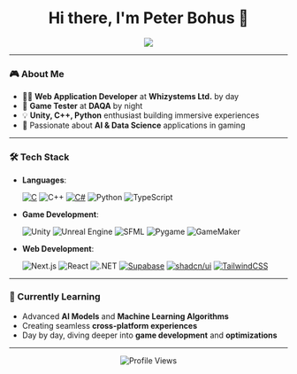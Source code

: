 <h1 align="center">Hi there, I'm Peter Bohus 👋</h1>

<p align="center">
  <a href="https://www.linkedin.com/in/bohus-peter-731a0222b/">
    <img src="https://img.shields.io/badge/LinkedIn-%230A66C2.svg?&style=for-the-badge&logo=linkedin&logoColor=white" />
  </a>
</p>

---

### 🎮 About Me
- 👨‍💻 **Web Application Developer** at **Whizystems Ltd.** by day
- 🧪 **Game Tester** at **DAQA** by night
- 💡 **Unity, C++, Python** enthusiast building immersive experiences
- 🤖 Passionate about **AI & Data Science** applications in gaming

---

### 🛠️ Tech Stack
- **Languages**:
  
  [![C](https://img.shields.io/badge/C-00599C?logo=c&logoColor=white)](#)
  ![C++](https://img.shields.io/badge/C++-%2300599C.svg?style=flat-square&logo=c%2B%2B&logoColor=white)
  [![C#](https://custom-icon-badges.demolab.com/badge/C%23-%23239120.svg?logo=cshrp&logoColor=white)](#)
  ![Python](https://img.shields.io/badge/Python-%2314354C.svg?style=flat-square&logo=python&logoColor=white)
  ![TypeScript](https://img.shields.io/badge/TypeScript-%23007ACC.svg?style=flat-square&logo=typescript&logoColor=white)

- **Game Development**:
  
  ![Unity](https://img.shields.io/badge/Unity-%23000000.svg?style=flat-square&logo=unity&logoColor=white)
  ![Unreal Engine](https://img.shields.io/badge/Unreal%20Engine-%23313131.svg?style=flat-square&logo=unreal-engine&logoColor=white)
  ![SFML](https://img.shields.io/badge/SFML-%23FF8300.svg?style=flat-square&logo=c%2B%2B&logoColor=white)
  ![Pygame](https://img.shields.io/badge/Pygame-%2300D9FF.svg?style=flat-square&logo=python&logoColor=white)
  ![GameMaker](https://img.shields.io/badge/GameMaker%202-%23FF5800.svg?style=flat-square&logo=yoYo%20Games&logoColor=white)

- **Web Development**:
  
  ![Next.js](https://img.shields.io/badge/Next.js-%23000000.svg?style=flat-square&logo=nextdotjs&logoColor=white)
  ![React](https://img.shields.io/badge/React-%2320232a.svg?style=flat-square&logo=react&logoColor=%2361DAFB)
  ![.NET](https://img.shields.io/badge/.NET-%23512BD4.svg?style=flat-square&logo=dotnet&logoColor=white)
  [![Supabase](https://img.shields.io/badge/Supabase-3FCF8E?logo=supabase&logoColor=fff)](#)
  [![shadcn/ui](https://img.shields.io/badge/shadcn%2Fui-000?logo=shadcnui&logoColor=fff)](#)
  [![TailwindCSS](https://img.shields.io/badge/Tailwind%20CSS-%2338B2AC.svg?logo=tailwind-css&logoColor=white)](#)

---

### 🧩 Currently Learning
- Advanced **AI Models** and **Machine Learning Algorithms**
- Creating seamless **cross-platform experiences**
- Day by day, diving deeper into **game development** and **optimizations**

---

<p align="center">
  <img src="https://komarev.com/ghpvc/?username=sekiraw&style=for-the-badge" alt="Profile Views" />
</p>
